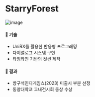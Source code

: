 # StarryForest
![image](https://github.com/user-attachments/assets/f49fae70-544c-47ff-b4c6-b46aa7ceac2e)

#### 🎯 기술
- UniRX를 활용한 반응형 프로그래밍
- 다이얼로그 시스템 구현
- 타임라인 기반의 컷씬 제작

#### 🎯 결과
- 방구석인디게임쇼(2023) 미출시 부분 선정
- 동양대학교 교내전시회 동상 수상
